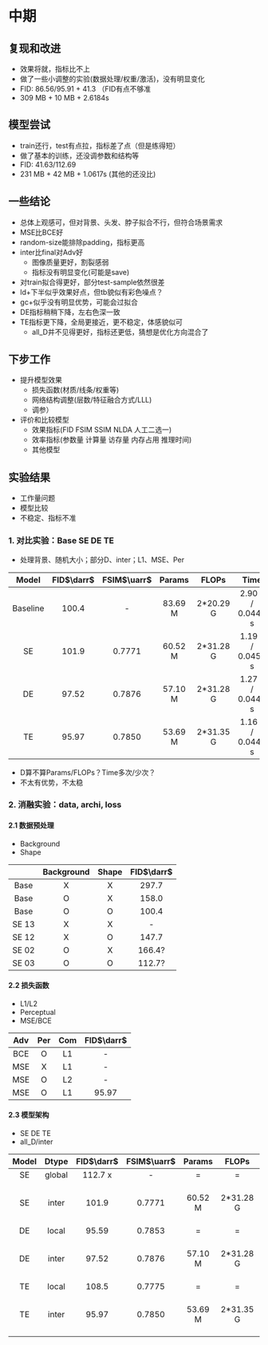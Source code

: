 <!-- 特征融合D？

D, D1, D2, D3
adv_all, adv_parts -->
# 中期

## 复现和改进

- 效果将就，指标比不上
- 做了一些小调整的实验(数据处理/权重/激活)，没有明显变化
- FID: 86.56/95.91 + 41.3 （FID有点不够准
- 309 MB + 10 MB + 2.6184s

## 模型尝试

- train还行，test有点拉，指标差了点（但是练得短）
- 做了基本的训练，还没调参数和结构等
- FID: 41.63/112.69
- 231 MB + 42 MB + 1.0617s (其他的还没比)

## 一些结论

- 总体上观感可，但对背景、头发、脖子拟合不行，但符合场景需求
- MSE比BCE好
- random-size能排除padding，指标更高
- inter比final对Adv好
  - 图像质量更好，割裂感弱
  - 指标没有明显变化(可能是save)
- 对train拟合得更好，部分test-sample依然很差
- ld+下半似乎效果好点，但tb貌似有彩色噪点？
- gc+似乎没有明显优势，可能会过拟合
- DE指标稍稍下降，左右色深一致
- TE指标更下降，全局更接近，更不稳定，体感貌似可
  - all_D并不见得更好，指标还更低，猜想是优化方向混合了

## 下步工作

- 提升模型效果
  - 损失函数(材质/线条/权重等)
  - 网络结构调整(层数/特征融合方式/LLL)
  - 调参）
- 评价和比较模型
  - 效果指标(FID FSIM SSIM NLDA 人工二选一)
  - 效率指标(参数量 计算量 访存量 内存占用 推理时间)
  - 其他模型

## 实验结果

- 工作量问题
- 模型比较
- 不稳定、指标不准

### 1. 对比实验：Base SE DE TE

- 处理背景、随机大小；部分D、inter；L1、MSE、Per

|  Model   | FID$\darr$ | FSIM$\uarr$ | Params  |   FLOPs   |       Time        |
| :------: | :--------: | :---------: | :-----: | :-------: | :---------------: |
| Baseline |   100.4    |      -      | 83.69 M | 2*20.29 G | 2.90 s / 0.0449 s |
|    SE    |   101.9    |   0.7771    | 60.52 M | 2*31.28 G | 1.19 s / 0.0456 s |
|    DE    |   97.52    |   0.7876    | 57.10 M | 2*31.28 G | 1.27 s / 0.0448 s |
|    TE    |   95.97    |   0.7850    | 53.69 M | 2*31.35 G | 1.16 s / 0.0443 s |

- D算不算Params/FLOPs？Time多次/少次？
- 不太有优势，不太稳

### 2. 消融实验：data, archi, loss

#### 2.1 数据预处理

- Background
- Shape

|       | Background | Shape | FID$\darr$ |
| :---: | :--------: | :---: | :--------: |
| Base  |     X      |   X   |   297.7    |
| Base  |     O      |   X   |   158.0    |
| Base  |     O      |   O   |   100.4    |
| SE 13 |     X      |   X   |     -      |
| SE 12 |     X      |   O   |   147.7    |
| SE 02 |     O      |   X   |   166.4?   |
| SE 03 |     O      |   O   |   112.7?   |

#### 2.2 损失函数

- L1/L2
- Perceptual
- MSE/BCE

| Adv  | Per  | Com  | FID$\darr$ |
| :--: | :--: | :--: | :--------: |
| BCE  |  O   |  L1  |     -      |
| MSE  |  X   |  L1  |     -      |
| MSE  |  O   |  L2  |     -      |
| MSE  |  O   |  L1  |   95.97    |

#### 2.3 模型架构

- SE DE TE
- all_D/inter

| Model | Dtype  | FID$\darr$ | FSIM$\uarr$ | Params  |   FLOPs   |       Time        |
| :---: | :----: | :--------: | :---------: | :-----: | :-------: | :---------------: |
|  SE   | global |  112.7 x   |      -      |    =    |     =     |         =         |
|  SE   | inter  |   101.9    |   0.7771    | 60.52 M | 2*31.28 G | 1.19 s / 0.0444 s |
|  DE   | local  |   95.59    |   0.7853    |    =    |     =     |         =         |
|  DE   | inter  |   97.52    |   0.7876    | 57.10 M | 2*31.28 G | 1.27 s / 0.0448 s |
|  TE   | local  |   108.5    |   0.7775    |    =    |     =     |         =         |
|  TE   | inter  |   95.97    |   0.7850    | 53.69 M | 2*31.35 G | 1.16 s / 0.0443 s |

